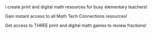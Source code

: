 I create print and digital math resources for busy elementary teachers!

Gain instant access to all Math Tech Connections resources!

Get access to THREE print and digital math games to review fractions!

